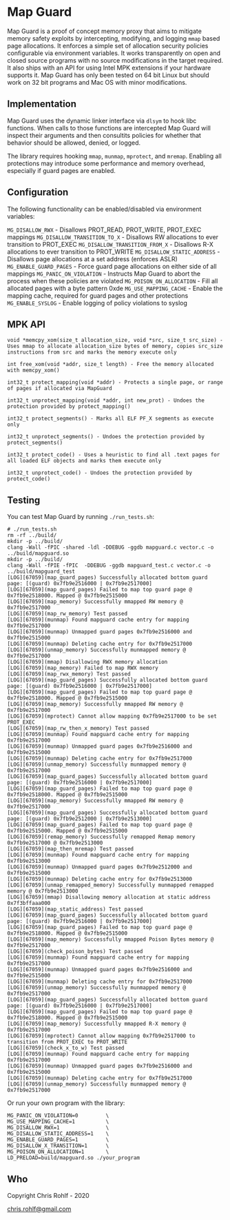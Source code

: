 # Map Guard

Map Guard is a proof of concept memory proxy that aims to mitigate memory safety exploits by intercepting, modifying, and logging `mmap` based page allocations. It enforces a simple set of allocation security policies configurable via environment variables. It works transparently on open and closed source programs with no source modifications in the target required. It also ships with an API for using Intel MPK extensions if your hardware supports it. Map Guard has only been tested on 64 bit Linux but should work on 32 bit programs and Mac OS with minor modifications.

## Implementation

Map Guard uses the dynamic linker interface via `dlsym` to hook libc functions. When calls to those functions are intercepted Map Guard will inspect their arguments and then consultits policies for whether that behavior should be allowed, denied, or logged.

The library requires hooking `mmap`, `munmap`, `mprotect`, and `mremap`. Enabling all protections may introduce some performance and memory overhead, especially if guard pages are enabled.

## Configuration

The following functionality can be enabled/disabled via environment variables:

`MG_DISALLOW_RWX` - Disallows PROT_READ, PROT_WRITE, PROT_EXEC mappings
`MG_DISALLOW_TRANSITION_TO_X` - Disallows RW allocations to ever transition to PROT_EXEC
`MG_DISALLOW_TRANSITION_FROM_X` - Disallows R-X allocations to ever transition to PROT_WRITE
`MG_DISALLOW_STATIC_ADDRESS` - Disallows page allocations at a set address (enforces ASLR)
`MG_ENABLE_GUARD_PAGES` - Force guard page allocations on either side of all mappings
`MG_PANIC_ON_VIOLATION` - Instructs Map Guard to abort the process when these policies are violated
`MG_POISON_ON_ALLOCATION` - Fill all allocated pages with a byte pattern 0xde
`MG_USE_MAPPING_CACHE` - Enable the mapping cache, required for guard pages and other protections
`MG_ENABLE_SYSLOG` - Enable logging of policy violations to syslog

## MPK API

```
void *memcpy_xom(size_t allocation_size, void *src, size_t src_size) - Uses mmap to allocate allocation_size bytes of memory, copies src_size instructions from src and marks the memory execute only

int free_xom(void *addr, size_t length) - Free the memory allocated with memcpy_xom()

int32_t protect_mapping(void *addr) - Protects a single page, or range of pages if allocated via MapGuard

int32_t unprotect_mapping(void *addr, int new_prot) - Undoes the protection provided by protect_mapping()

int32_t protect_segments() - Marks all ELF PF_X segments as execute only

int32_t unprotect_segments() - Undoes the protection provided by protect_segments()

int32_t protect_code() - Uses a heuristic to find all .text pages for all loaded ELF objects and marks them execute only

int32_t unprotect_code() - Undoes the protection provided by protect_code()
```

## Testing

You can test Map Guard by running `./run_tests.sh`:

```
# ./run_tests.sh 
rm -rf ../build/
mkdir -p ../build/
clang -Wall -fPIC -shared -ldl -DDEBUG -ggdb mapguard.c vector.c -o ../build/mapguard.so
mkdir -p ../build/
clang -Wall -fPIE -fPIC  -DDEBUG -ggdb mapguard_test.c vector.c -o ../build/mapguard_test
[LOG][67059](map_guard_pages) Successfully allocated bottom guard page: [(guard) 0x7fb9e2516000 | 0x7fb9e2517000]
[LOG][67059](map_guard_pages) Failed to map top guard page @ 0x7fb9e2518000. Mapped @ 0x7fb9e2515000
[LOG][67059](map_memory) Successfully mmapped RW memory @ 0x7fb9e2517000
[LOG][67059](map_rw_memory) Test passed
[LOG][67059](munmap) Found mapguard cache entry for mapping 0x7fb9e2517000
[LOG][67059](munmap) Unmapped guard pages 0x7fb9e2516000 and 0x7fb9e2515000
[LOG][67059](munmap) Deleting cache entry for 0x7fb9e2517000
[LOG][67059](unmap_memory) Successfully munmapped memory @ 0x7fb9e2517000
[LOG][67059](mmap) Disallowing RWX memory allocation
[LOG][67059](map_memory) Failed to map RWX memory
[LOG][67059](map_rwx_memory) Test passed
[LOG][67059](map_guard_pages) Successfully allocated bottom guard page: [(guard) 0x7fb9e2516000 | 0x7fb9e2517000]
[LOG][67059](map_guard_pages) Failed to map top guard page @ 0x7fb9e2518000. Mapped @ 0x7fb9e2515000
[LOG][67059](map_memory) Successfully mmapped RW memory @ 0x7fb9e2517000
[LOG][67059](mprotect) Cannot allow mapping 0x7fb9e2517000 to be set PROT_EXEC
[LOG][67059](map_rw_then_x_memory) Test passed
[LOG][67059](munmap) Found mapguard cache entry for mapping 0x7fb9e2517000
[LOG][67059](munmap) Unmapped guard pages 0x7fb9e2516000 and 0x7fb9e2515000
[LOG][67059](munmap) Deleting cache entry for 0x7fb9e2517000
[LOG][67059](unmap_memory) Successfully munmapped memory @ 0x7fb9e2517000
[LOG][67059](map_guard_pages) Successfully allocated bottom guard page: [(guard) 0x7fb9e2516000 | 0x7fb9e2517000]
[LOG][67059](map_guard_pages) Failed to map top guard page @ 0x7fb9e2518000. Mapped @ 0x7fb9e2515000
[LOG][67059](map_memory) Successfully mmapped RW memory @ 0x7fb9e2517000
[LOG][67059](map_guard_pages) Successfully allocated bottom guard page: [(guard) 0x7fb9e2512000 | 0x7fb9e2513000]
[LOG][67059](map_guard_pages) Failed to map top guard page @ 0x7fb9e2515000. Mapped @ 0x7fb9e2515000
[LOG][67059](remap_memory) Successfully remapped Remap memory 0x7fb9e2517000 @ 0x7fb9e2513000
[LOG][67059](map_then_mremap) Test passed
[LOG][67059](munmap) Found mapguard cache entry for mapping 0x7fb9e2513000
[LOG][67059](munmap) Unmapped guard pages 0x7fb9e2512000 and 0x7fb9e2515000
[LOG][67059](munmap) Deleting cache entry for 0x7fb9e2513000
[LOG][67059](unmap_remapped_memory) Successfully munmapped remapped memory @ 0x7fb9e2513000
[LOG][67059](mmap) Disallowing memory allocation at static address 0x7f3bffaaa000
[LOG][67059](map_static_address) Test passed
[LOG][67059](map_guard_pages) Successfully allocated bottom guard page: [(guard) 0x7fb9e2516000 | 0x7fb9e2517000]
[LOG][67059](map_guard_pages) Failed to map top guard page @ 0x7fb9e2518000. Mapped @ 0x7fb9e2515000
[LOG][67059](map_memory) Successfully mmapped Poison Bytes memory @ 0x7fb9e2517000
[LOG][67059](check_poison_bytes) Test passed
[LOG][67059](munmap) Found mapguard cache entry for mapping 0x7fb9e2517000
[LOG][67059](munmap) Unmapped guard pages 0x7fb9e2516000 and 0x7fb9e2515000
[LOG][67059](munmap) Deleting cache entry for 0x7fb9e2517000
[LOG][67059](unmap_memory) Successfully munmapped memory @ 0x7fb9e2517000
[LOG][67059](map_guard_pages) Successfully allocated bottom guard page: [(guard) 0x7fb9e2516000 | 0x7fb9e2517000]
[LOG][67059](map_guard_pages) Failed to map top guard page @ 0x7fb9e2518000. Mapped @ 0x7fb9e2515000
[LOG][67059](map_memory) Successfully mmapped R-X memory @ 0x7fb9e2517000
[LOG][67059](mprotect) Cannot allow mapping 0x7fb9e2517000 to transition from PROT_EXEC to PROT_WRITE
[LOG][67059](check_x_to_w) Test passed
[LOG][67059](munmap) Found mapguard cache entry for mapping 0x7fb9e2517000
[LOG][67059](munmap) Unmapped guard pages 0x7fb9e2516000 and 0x7fb9e2515000
[LOG][67059](munmap) Deleting cache entry for 0x7fb9e2517000
[LOG][67059](unmap_memory) Successfully munmapped memory @ 0x7fb9e2517000
```

Or run your own program with the library:

```
MG_PANIC_ON_VIOLATION=0         \
MG_USE_MAPPING_CACHE=1          \
MG_DISALLOW_RWX=1               \
MG_DISALLOW_STATIC_ADDRESS=1    \
MG_ENABLE_GUARD_PAGES=1         \
MG_DISALLOW_X_TRANSITION=1      \
MG_POISON_ON_ALLOCATION=1       \
LD_PRELOAD=build/mapguard.so ./your_program
```

## Who

Copyright Chris Rohlf - 2020

chris.rohlf@gmail.com
